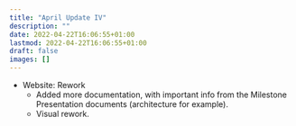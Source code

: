 ```yaml
---
title: "April Update IV"
description: ""
date: 2022-04-22T16:06:55+01:00
lastmod: 2022-04-22T16:06:55+01:00
draft: false
images: []
---
```


- Website: Rework
    - Added more documentation, with important info from the Milestone Presentation documents (architecture for example).
    - Visual rework.